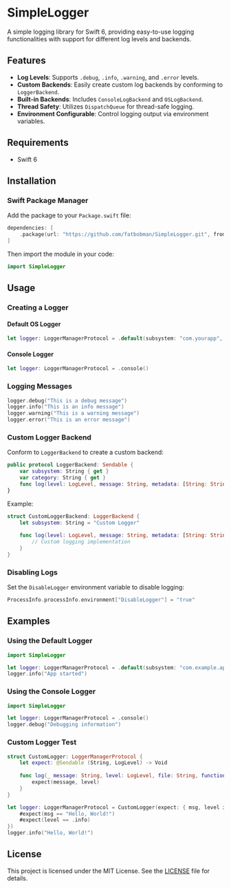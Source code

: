 # SimpleLogger

A simple logging library for Swift 6, providing easy-to-use logging functionalities with support for different log levels and backends.

## Features

- **Log Levels**: Supports `.debug`, `.info`, `.warning`, and `.error` levels.
- **Custom Backends**: Easily create custom log backends by conforming to `LoggerBackend`.
- **Built-in Backends**: Includes `ConsoleLogBackend` and `OSLogBackend`.
- **Thread Safety**: Utilizes `DispatchQueue` for thread-safe logging.
- **Environment Configurable**: Control logging output via environment variables.

## Requirements

- Swift 6

## Installation

### Swift Package Manager

Add the package to your `Package.swift` file:

```swift
dependencies: [
    .package(url: "https://github.com/fatbobman/SimpleLogger.git", from: "0.0.1")
]
```

Then import the module in your code:

```swift
import SimpleLogger
```

## Usage

### Creating a Logger

#### Default OS Logger

```swift
let logger: LoggerManagerProtocol = .default(subsystem: "com.yourapp", category: "networking")
```

#### Console Logger

```swift
let logger: LoggerManagerProtocol = .console()
```

### Logging Messages

```swift
logger.debug("This is a debug message")
logger.info("This is an info message")
logger.warning("This is a warning message")
logger.error("This is an error message")
```

### Custom Logger Backend

Conform to `LoggerBackend` to create a custom backend:

```swift
public protocol LoggerBackend: Sendable {
    var subsystem: String { get }
    var category: String { get }
    func log(level: LogLevel, message: String, metadata: [String: String]?)
}
```

Example:

```swift
struct CustomLoggerBackend: LoggerBackend {
    let subsystem: String = "Custom Logger"
    
    func log(level: LogLevel, message: String, metadata: [String: String]?) {
        // Custom logging implementation
    }
}
```

### Disabling Logs

Set the `DisableLogger` environment variable to disable logging:

```swift
ProcessInfo.processInfo.environment["DisableLogger"] = "true"
```

## Examples

### Using the Default Logger

```swift
import SimpleLogger

let logger: LoggerManagerProtocol = .default(subsystem: "com.example.app", category: "general")
logger.info("App started")
```

### Using the Console Logger

```swift
import SimpleLogger

let logger: LoggerManagerProtocol = .console()
logger.debug("Debugging information")
```

### Custom Logger Test

```swift
struct CustomLogger: LoggerManagerProtocol {
    let expect: @Sendable (String, LogLevel) -> Void
    
    func log(_ message: String, level: LogLevel, file: String, function: String, line: Int) {
        expect(message, level)
    }
}

let logger: LoggerManagerProtocol = CustomLogger(expect: { msg, level in
    #expect(msg == "Hello, World!")
    #expect(level == .info)
})
logger.info("Hello, World!")
```

## License

This project is licensed under the MIT License. See the [LICENSE](LICENSE) file for details.
